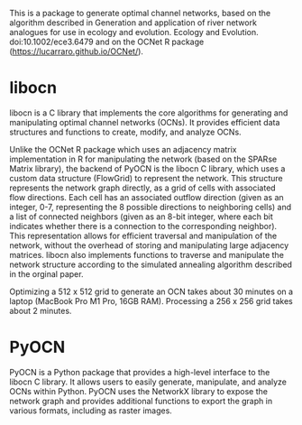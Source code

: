This is a package to generate optimal channel networks, based on the algorithm described in Generation and application of river network analogues for use in ecology and evolution. Ecology and Evolution. doi:10.1002/ece3.6479 and on the OCNet R package (https://lucarraro.github.io/OCNet/).

# libocn
libocn is a C library that implements the core algorithms for generating and manipulating optimal channel networks (OCNs). It provides efficient data structures and functions to create, modify, and analyze OCNs.

Unlike the OCNet R package which uses an adjacency matrix implementation in R for manipulating the network (based on the SPARse Matrix library), the backend of PyOCN is the libocn C library, which uses
a custom data structure (FlowGrid) to represent the network. This structure represents the network graph directly, as a grid of cells with associated flow directions. Each cell has an associated outflow direction (given as an integer, 0-7, representing the 8 possible directions to neighboring cells) and a list of connected neighbors (given as an 8-bit integer, where each bit indicates whether there is a connection to the corresponding neighbor). This representation allows for efficient traversal and manipulation of the network, without the overhead of storing and manipulating large adjacency matrices. libocn also implements functions to traverse and manipulate the network structure according to the simulated annealing algorithm described in the orginal paper.

Optimizing a 512 x 512 grid to generate an OCN takes about 30 minutes on a laptop (MacBook Pro M1 Pro, 16GB RAM). Processing a 256 x 256 grid takes about 2 minutes.

# PyOCN
PyOCN is a Python package that provides a high-level interface to the libocn C library. It allows users to easily generate, manipulate, and analyze OCNs within Python. PyOCN uses the NetworkX library to expose the network graph and provides additional functions to export the graph in various formats, including as raster images.

<!-- # Citing PyOCN
If you use PyOCN in your research, please cite this software package as:

```
@software{fox_pyocn_2025,
  author = {Fox, Alexander S.},
  title = {{PyOCN}: A Python package for generating and manipulating optimal channel networks},
  url = {https://github.com/alexfox/pyocn},
  version = {0.1.0},
  date = {2025-10-01},
} 
```

in addition to the original paper:

```
@article{carraro_generation_2020,
	title = {Generation and application of river network analogues for use in ecology and evolution},
	volume = {10},
	doi = {10.1002/ece3.6479},
	number = {14},
	journal = {Ecology and Evolution},
	author = {Carraro, Luca and Bertuzzo, Enrico and Fronhofer, Emanuel A. and Furrer, Reinhard and Gounand, Isabelle and Rinaldo, Andrea and Altermatt, Florian},
	year = {2020},
	pages = {7537--7550},
}
```

-->
